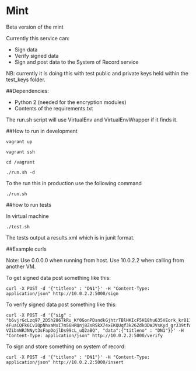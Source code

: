 # Mint
Beta version of the mint

Currently this service can:
- Sign data
- Verify signed data
- Sign and post data to the System of Record service

NB: currently it is doing this with test public and private keys held within the test_keys folder.

##Dependencies:
- Python 2 (needed for the encryption modules)
- Contents of the requirements.txt

The run.sh script will use VirtualEnv and VirtualEnvWrapper if it finds it.

##How to run in development

```
vagrant up
```

```
vagrant ssh
```

```
cd /vagrant
```

```
./run.sh -d
```

To the run this in production use the following command

```
./run.sh
```

##how to run tests

In virtual machine

```
./test.sh
```
The tests output a results.xml which is in junit format.

##Example curls

Note:  Use 0.0.0.0 when running from host.  Use 10.0.2.2 when calling from another VM.

To get signed data post something like this:

```
curl -X POST -d '{"titleno" : "DN1"}' -H "Content-Type: application/json" http://10.0.2.2:5000/sign
```

To verify signed data post something like this:

```
curl -X POST -d '{"sig" : "b6vjrGcLzq97_2D5h286TkRu_Kf0GonPDsndkGjhtrTBlHKIcF5H18hu635VEork_kr811ZS7B-4FuaCQFk6CvIQpNhxaMxI7m56HRQnj8ZsRSkX74xEKQUqf3k26ZdkODWJVsKyd_grJ39tfwMvJJb9V5REpRa8qXGr1eXgK4gEqwmo2fkow_W8q_yqMTTm9jOuVeFaqCQzAJBFUEWgkuTLRd91Wm8MlF4RhG_w1YktGzVath3tvaiTXNfiyfZbzPu9viotpP81gsFpWw6xocrUDbKhhXw2rm0BU2NvqSMXJ3X1qZs-VZibnWRJNNyt3sFapDojlDs99cL_uQ2aBQ", "data":{"titleno" : "DN1"}}' -H "Content-Type: application/json" http://10.0.2.2:5000/verify
```

To sign and store something on system of record:

```
curl -X POST -d '{"titleno" : "DN1"}' -H "Content-Type: application/json" http://10.0.2.2:5000/insert
```
